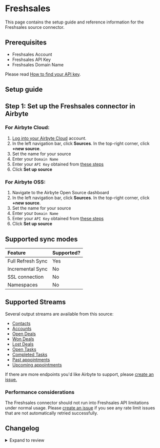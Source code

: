 # Freshsales

This page contains the setup guide and reference information for the Freshsales source connector.

## Prerequisites

- Freshsales Account
- Freshsales API Key
- Freshsales Domain Name

Please read [How to find your API key](https://crmsupport.freshworks.com/support/solutions/articles/50000002503-how-to-find-my-api-key-).

## Setup guide

## Step 1: Set up the Freshsales connector in Airbyte

### For Airbyte Cloud:

1. [Log into your Airbyte Cloud](https://cloud.airbyte.com/workspaces) account.
2. In the left navigation bar, click **Sources**. In the top-right corner, click **+new source**.
3. Set the name for your source
4. Enter your `Domain Name`
5. Enter your `API Key` obtained from [these steps](https://crmsupport.freshworks.com/support/solutions/articles/50000002503-how-to-find-my-api-key-)
6. Click **Set up source**

### For Airbyte OSS:

1. Navigate to the Airbyte Open Source dashboard
2. In the left navigation bar, click **Sources**. In the top-right corner, click **+new source**.
3. Set the name for your source
4. Enter your `Domain Name`
5. Enter your `API Key` obtained from [these steps](https://crmsupport.freshworks.com/support/solutions/articles/50000002503-how-to-find-my-api-key-)
6. Click **Set up source**

## Supported sync modes

| Feature           | Supported? |
| :---------------- | :--------- |
| Full Refresh Sync | Yes        |
| Incremental Sync  | No         |
| SSL connection    | No         |
| Namespaces        | No         |

## Supported Streams

Several output streams are available from this source:

- [Contacts](https://developers.freshworks.com/crm/api/#contacts)
- [Accounts](https://developers.freshworks.com/crm/api/#accounts)
- [Open Deals](https://developers.freshworks.com/crm/api/#deals)
- [Won Deals](https://developers.freshworks.com/crm/api/#deals)
- [Lost Deals](https://developers.freshworks.com/crm/api/#deals)
- [Open Tasks](https://developers.freshworks.com/crm/api/#tasks)
- [Completed Tasks](https://developers.freshworks.com/crm/api/#tasks)
- [Past appointments](https://developers.freshworks.com/crm/api/#appointments)
- [Upcoming appointments](https://developers.freshworks.com/crm/api/#appointments)

If there are more endpoints you'd like Airbyte to support, please [create an issue.](https://github.com/airbytehq/airbyte/issues/new/choose)

### Performance considerations

The Freshsales connector should not run into Freshsales API limitations under normal usage. Please [create an issue](https://github.com/airbytehq/airbyte/issues) if you see any rate limit issues that are not automatically retried successfully.

## Changelog

<details>
  <summary>Expand to review</summary>

| Version | Date       | Pull Request                                             | Subject                                                      |
| :------ | :--------- | :------------------------------------------------------- | :----------------------------------------------------------- |
| 1.1.27 | 2025-07-12 | [62972](https://github.com/airbytehq/airbyte/pull/62972) | Update dependencies |
| 1.1.26 | 2025-07-05 | [62782](https://github.com/airbytehq/airbyte/pull/62782) | Update dependencies |
| 1.1.25 | 2025-06-28 | [62427](https://github.com/airbytehq/airbyte/pull/62427) | Update dependencies |
| 1.1.24 | 2025-06-22 | [61994](https://github.com/airbytehq/airbyte/pull/61994) | Update dependencies |
| 1.1.23 | 2025-06-14 | [61289](https://github.com/airbytehq/airbyte/pull/61289) | Update dependencies |
| 1.1.22 | 2025-05-24 | [59971](https://github.com/airbytehq/airbyte/pull/59971) | Update dependencies |
| 1.1.21 | 2025-05-03 | [59398](https://github.com/airbytehq/airbyte/pull/59398) | Update dependencies |
| 1.1.20 | 2025-04-26 | [58907](https://github.com/airbytehq/airbyte/pull/58907) | Update dependencies |
| 1.1.19 | 2025-04-19 | [58317](https://github.com/airbytehq/airbyte/pull/58317) | Update dependencies |
| 1.1.18 | 2025-04-12 | [57788](https://github.com/airbytehq/airbyte/pull/57788) | Update dependencies |
| 1.1.17 | 2025-04-05 | [57193](https://github.com/airbytehq/airbyte/pull/57193) | Update dependencies |
| 1.1.16 | 2025-03-29 | [56514](https://github.com/airbytehq/airbyte/pull/56514) | Update dependencies |
| 1.1.15 | 2025-03-22 | [55995](https://github.com/airbytehq/airbyte/pull/55995) | Update dependencies |
| 1.1.14 | 2025-03-08 | [55304](https://github.com/airbytehq/airbyte/pull/55304) | Update dependencies |
| 1.1.13 | 2025-03-01 | [54913](https://github.com/airbytehq/airbyte/pull/54913) | Update dependencies |
| 1.1.12 | 2025-02-22 | [54401](https://github.com/airbytehq/airbyte/pull/54401) | Update dependencies |
| 1.1.11 | 2025-02-15 | [53708](https://github.com/airbytehq/airbyte/pull/53708) | Update dependencies |
| 1.1.10 | 2025-02-08 | [53368](https://github.com/airbytehq/airbyte/pull/53368) | Update dependencies |
| 1.1.9 | 2025-02-01 | [52852](https://github.com/airbytehq/airbyte/pull/52852) | Update dependencies |
| 1.1.8 | 2025-01-25 | [52300](https://github.com/airbytehq/airbyte/pull/52300) | Update dependencies |
| 1.1.7 | 2025-01-18 | [51688](https://github.com/airbytehq/airbyte/pull/51688) | Update dependencies |
| 1.1.6 | 2025-01-11 | [51070](https://github.com/airbytehq/airbyte/pull/51070) | Update dependencies |
| 1.1.5 | 2024-12-28 | [50527](https://github.com/airbytehq/airbyte/pull/50527) | Update dependencies |
| 1.1.4 | 2024-12-21 | [50004](https://github.com/airbytehq/airbyte/pull/50004) | Update dependencies |
| 1.1.3 | 2024-12-14 | [49473](https://github.com/airbytehq/airbyte/pull/49473) | Update dependencies |
| 1.1.2 | 2024-12-12 | [49203](https://github.com/airbytehq/airbyte/pull/49203) | Update dependencies |
| 1.1.1 | 2024-10-28 | [44277](https://github.com/airbytehq/airbyte/pull/44277) | Update dependencies |
| 1.1.0 | 2024-08-15 | [44149](https://github.com/airbytehq/airbyte/pull/44149) | Refactor connector to manifest-only format |
| 1.0.14 | 2024-08-12 | [43904](https://github.com/airbytehq/airbyte/pull/43904) | Update dependencies |
| 1.0.13 | 2024-08-10 | [43678](https://github.com/airbytehq/airbyte/pull/43678) | Update dependencies |
| 1.0.12 | 2024-08-03 | [43192](https://github.com/airbytehq/airbyte/pull/43192) | Update dependencies |
| 1.0.11 | 2024-07-27 | [42744](https://github.com/airbytehq/airbyte/pull/42744) | Update dependencies |
| 1.0.10 | 2024-07-20 | [42277](https://github.com/airbytehq/airbyte/pull/42277) | Update dependencies |
| 1.0.9 | 2024-07-13 | [41709](https://github.com/airbytehq/airbyte/pull/41709) | Update dependencies |
| 1.0.8 | 2024-07-10 | [41494](https://github.com/airbytehq/airbyte/pull/41494) | Update dependencies |
| 1.0.7 | 2024-07-09 | [41226](https://github.com/airbytehq/airbyte/pull/41226) | Update dependencies |
| 1.0.6 | 2024-07-06 | [40851](https://github.com/airbytehq/airbyte/pull/40851) | Update dependencies |
| 1.0.5 | 2024-06-25 | [40304](https://github.com/airbytehq/airbyte/pull/40304) | Update dependencies |
| 1.0.4 | 2024-06-21 | [39925](https://github.com/airbytehq/airbyte/pull/39925) | Update dependencies |
| 1.0.3 | 2024-06-04 | [39065](https://github.com/airbytehq/airbyte/pull/39065) | [autopull] Upgrade base image to v1.2.1 |
| 1.0.2 | 2024-05-21 | [38548](https://github.com/airbytehq/airbyte/pull/38548) | Upgrade to CDK 1.0.0 |
| 1.0.1 | 2024-05-28 | [38153](https://github.com/airbytehq/airbyte/pull/38153) | Make connector compatible with builder |
| 1.0.0 | 2023-10-21 | [31685](https://github.com/airbytehq/airbyte/pull/31685) | Migrate to Low-Code CDK |
| 0.1.4 | 2023-03-23 | [24396](https://github.com/airbytehq/airbyte/pull/24396) | Certify to Beta |
| 0.1.3 | 2023-03-16 | [24155](https://github.com/airbytehq/airbyte/pull/24155) | Set `additionalProperties` to `True` in `spec` to support BC |
| 0.1.2 | 2022-07-14 | [0](https://github.com/airbytehq/airbyte/pull/0) | Tune the `get_view_id` function |
| 0.1.1 | 2021-12-24 | [9101](https://github.com/airbytehq/airbyte/pull/9101) | Update fields and descriptions |
| 0.1.0 | 2021-11-03 | [6963](https://github.com/airbytehq/airbyte/pull/6963) | 🎉 New Source: Freshsales |


</details>
